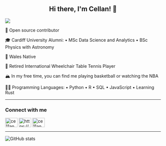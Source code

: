 <h2 align="center">Hi there, I'm Cellan! 👋 </h2>

![](https://readme-typing-svg.herokuapp.com?font=Sriracha&color=89CFF0&lines=I'm+a+Data+Scientist)

🚀 Open source contributor

🎓 Cardiff University Alumni: • MSc Data Science and Analytics • BSc Physics with Astronomy

🏴󠁧󠁢󠁷󠁬󠁳󠁿 Wales Native

🏓 Retired International Wheelchair Table Tennis Player

🏔 In my free time, you can find me playing basketball or watching the NBA

🤟🏻 Programming Languages: • Python • R • SQL • JavaScript • Learning Rust

---

<h3 align="left">Connect with me</h3>
<p align="left">
<a href="https://twitter.com/ce11an" target="_blank"><img align="center" src="https://raw.githubusercontent.com/rahuldkjain/github-profile-readme-generator/master/src/images/icons/Social/twitter.svg" alt="ce11an" height="30" width="40" /></a>
<a href="https://linkedin.com/in/cellan-hall/" target="_blank"><img align="center" src="https://raw.githubusercontent.com/rahuldkjain/github-profile-readme-generator/master/src/images/icons/Social/linked-in-alt.svg" alt="https://www.linkedin.com/in/cellan-hall/" height="30" width="40" /></a>
<a href="https://instagram.com/ce11an" target="_blank"><img align="center" src="https://raw.githubusercontent.com/rahuldkjain/github-profile-readme-generator/master/src/images/icons/Social/instagram.svg" alt="ce11an" height="30" width="40" /></a>
</p>

---

![GitHub stats](https://github-readme-stats.vercel.app/api?username=ce11an&show_icons=true&theme=tokyonight)

<!---
Ce11an/Ce11an is a ✨ special ✨ repository because its `README.md` (this file) appears on your GitHub profile.
You can click the Preview link to take a look at your changes.
--->
